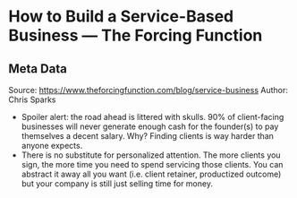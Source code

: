 # How to Build a Service-Based Business — The Forcing Function

## Meta Data

Source:  https://www.theforcingfunction.com/blog/service-business 
Author: Chris Sparks

- Spoiler alert: the road ahead is littered with skulls. 90% of client-facing businesses will never generate enough cash for the founder(s) to pay themselves a decent salary.
  Why? Finding clients is way harder than anyone expects.
- There is no substitute for personalized attention. The more clients you sign, the more time you need to spend servicing those clients. You can abstract it away all you want (i.e. client retainer, productized outcome) but your company is still just selling time for money.
